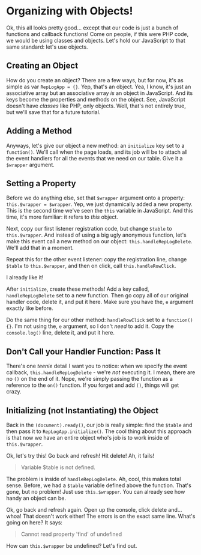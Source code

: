 # Organizing with Objects!

Ok, this all looks pretty good... except that our code is just a bunch of functions
and callback functions! Come on people, if this were PHP code, we would be using
classes and objects. Let's hold our JavaScript to that same standard: let's use objects.

## Creating an Object

How do you create an object? There are a few ways, but for now, it's as simple as
var `RepLogApp = {}`. Yep, that's an object. Yea, I know, it's just an associative
array but an associative array *is* an object in JavaScript. And its keys become
the properties and methods on the object. See, JavaScript doesn't have *classes*
like PHP, only objects. Well, that's not entirely true, but we'll save that for a
future tutorial.

## Adding a Method

Anyways, let's give our object a new method: an `initialize` key set to a `function()`.
We'll call when the page loads, and its job will be to attach all the event handlers
for all the events that we need on our table. Give it a `$wrapper` argument.

## Setting a Property

Before we do anything else, set that `$wrapper` argument onto a property:
`this.$wrapper = $wrapper`. Yep, we just dynamically added a new property. This
is the second time we've seen the `this` variable in JavaScript. And this time,
it's more familiar: it refers to *this* object.

Next, copy our first listener registration code, but change `$table` to `this.$wrapper`.
And instead of using a big ugly anonymous function, let's make this event call a
new method on our object: `this.handleRepLogDelete`. We'll add that in a moment.

Repeat this for the other event listener: copy the registration line, change
`$table` to `this.$wrapper`, and then on click, call `this.handleRowClick`.

I already like it!

After `initialize`, create these methods! Add a key called, `handleRepLogDelete`
set to a new function. Then go copy all of our original handler code, delete it,
and put it here. Make sure you have the, `e` argument exactly like before.

Do the same thing for our other method: `handleRowClick` set to a `function() {}`.
I'm not using the, `e` argument, so I don't *need* to add it. Copy the `console.log()`
line, delete it, and put it here.

## Don't Call your Handler Function: Pass It

There's one *teenie* detail I want you to notice: when we specify the event callback,
`this.handleRepLogDelete` - we're *not* executing it. I mean, there are no `()` on
the end of it. Nope, we're simply passing the function as a reference to the `on()`
function. If you forget and add `()`, things will get crazy.

## Initializing (not Instantiating) the Object

Back in the `(document).ready()`, our job is really simple: find the `$table` and
then pass it to `RepLogApp.initialize()`. The cool thing about this approach is that
now we have an entire object who's job is to work inside of `this.$wrapper`.

Ok, let's try this! Go back and refresh! Hit delete! Ah, it fails!

> Variable $table is not defined.

The problem is inside of `handleRepLogDelete`. Ah, cool, this makes total sense.
Before, we had a `$table` variable defined above the function. That's gone, but no
problem! Just use `this.$wrapper`. You can already see how handy an object can be.

Ok, go back and refresh again. Open up the console, click delete and... whoa! That
doesn't work either! The errors is on the exact same line. What's going on here?
It says:

> Cannot read property 'find' of undefined

How can `this.$wrapper` be undefined? Let's find out.
